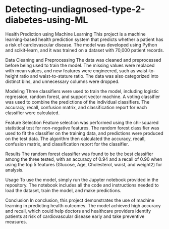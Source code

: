 # Detecting-undiagnosed-type-2-diabetes-using-ML

Health Prediction using Machine Learning
This project is a machine learning-based health prediction system that predicts whether a patient has a risk of cardiovascular disease. The model was developed using Python and scikit-learn, and it was trained on a dataset with 70,000 patient records.

Data Cleaning and Preprocessing
The data was cleaned and preprocessed before being used to train the model. The missing values were replaced with mean values, and new features were engineered, such as waist-to-height ratio and waist-to-stature ratio. The data was also categorized into distinct bins, and unnecessary columns were dropped.

Modeling
Three classifiers were used to train the model, including logistic regression, random forest, and support vector machine. A voting classifier was used to combine the predictions of the individual classifiers. The accuracy, recall, confusion matrix, and classification report for each classifier were calculated.

Feature Selection
Feature selection was performed using the chi-squared statistical test for non-negative features. The random forest classifier was used to fit the classifier on the training data, and predictions were produced on the test data. The algorithm then calculated the accuracy, recall, confusion matrix, and classification report for the classifier.

Results
The random forest classifier was found to be the best classifier among the three tested, with an accuracy of 0.94 and a recall of 0.90 when using the top 5 features (Glucose, Age, Cholesterol, waist, and weight2) for analysis.

Usage
To use the model, simply run the Jupyter notebook provided in the repository. The notebook includes all the code and instructions needed to load the dataset, train the model, and make predictions.

Conclusion
In conclusion, this project demonstrates the use of machine learning in predicting health outcomes. The model achieved high accuracy and recall, which could help doctors and healthcare providers identify patients at risk of cardiovascular disease early and take preventive measures.
